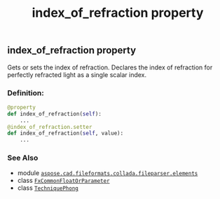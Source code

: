 ﻿---
title: index_of_refraction property
second_title: Aspose.CAD for Python via .NET API References
description: 
type: docs
weight: 60
url: /aspose.cad.fileformats.collada.fileparser.elements/techniquephong/index_of_refraction/
is_root: false
---

## index_of_refraction property


Gets or sets the index of refraction.
Declares the index of refraction for perfectly refracted light as a single scalar index.
### Definition:
```python
@property
def index_of_refraction(self):
    ...
@index_of_refraction.setter
def index_of_refraction(self, value):
    ...
```

### See Also
* module [`aspose.cad.fileformats.collada.fileparser.elements`](../../)
* class [`FxCommonFloatOrParameter`](/cad/python-net/aspose.cad.fileformats.collada.fileparser.elements/fxcommonfloatorparameter)
* class [`TechniquePhong`](/cad/python-net/aspose.cad.fileformats.collada.fileparser.elements/techniquephong)
